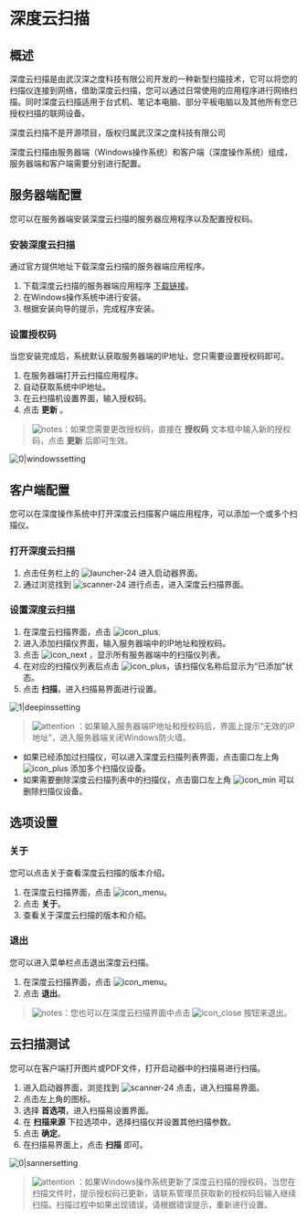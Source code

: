 # 深度云扫描

## 概述

深度云扫描是由武汉深之度科技有限公司开发的一种新型扫描技术，它可以将您的扫描仪连接到网络，借助深度云扫描，您可以通过日常使用的应用程序进行网络扫描。同时深度云扫描适用于台式机、笔记本电脑、部分平板电脑以及其他所有您已授权扫描的联网设备。

深度云扫描不是开源项目，版权归属武汉深之度科技有限公司

深度云扫描由服务器端（Windows操作系统）和客户端（深度操作系统）组成，服务器端和客户端需要分别进行配置。

## 服务器端配置

您可以在服务器端安装深度云扫描的服务器应用程序以及配置授权码。

### 安装深度云扫描

通过官方提供地址下载深度云扫描的服务器端应用程序。

1. 下载深度云扫描的服务器端应用程序 [下载链接](https://shenmo.lanzoul.com/iqMEi2bmxcfg)。
2. 在Windows操作系统中进行安装。
3. 根据安装向导的提示，完成程序安装。

### 设置授权码

当您安装完成后，系统默认获取服务器端的IP地址，您只需要设置授权码即可。

1. 在服务器端打开云扫描应用程序。
2. 自动获取系统中IP地址。
3. 在云扫描机设置界面，输入授权码。
4. 点击 **更新** 。

> ![notes](/apps/deepin-cloud-scan/zh_CN/icon/notes.png)：如果您需要更改授权码，直接在 **授权码** 文本框中输入新的授权码，点击 **更新** 后即可生效。

 ![0|windowssetting](/apps/deepin-cloud-scan/zh_CN/jpg/windowssetting.jpg)

## 客户端配置

您可以在深度操作系统中打开深度云扫描客户端应用程序，可以添加一个或多个扫描仪。

### 打开深度云扫描

1. 点击任务栏上的 ![launcher-24](/apps/deepin-cloud-scan/zh_CN/icon/launcher-24.png) 进入启动器界面。
2. 通过浏览找到 ![scanner-24](/apps/deepin-cloud-scan/zh_CN/icon/scanner-24.png) 进行点击，进入深度云扫描界面。

### 设置深度云扫描

1. 在深度云扫描界面，点击 ![icon_plus](/apps/deepin-cloud-scan/zh_CN/icon/icon_plus.png).
2. 进入添加扫描仪界面，输入服务器端中的IP地址和授权码。
3. 点击 ![icon_next](/apps/deepin-cloud-scan/zh_CN/icon/icon_next.png) ，显示所有服务器端中的扫描仪列表。
4. 在对应的扫描仪列表后点击 ![icon_plus](/apps/deepin-cloud-scan/zh_CN/icon/icon_plus.png)，该扫描仪名称后显示为“已添加”状态。
5. 点击 **扫描**，进入扫描易界面进行设置。

 ![1|deepinssetting](/apps/deepin-cloud-scan/zh_CN/jpg/deepinssetting.png)

> ![attention](/apps/deepin-cloud-scan/zh_CN/icon/attention.png) ：如果输入服务器端IP地址和授权码后，界面上提示“无效的IP地址”，进入服务器端关闭Windows防火墙。


- 如果已经添加过扫描仪，可以进入深度云扫描列表界面，点击窗口左上角 ![icon_plus](/apps/deepin-cloud-scan/zh_CN/icon/icon_plus.png) 添加多个扫描仪设备。
- 如果需要删除深度云扫描列表中的扫描仪，点击窗口左上角 ![icon_min](/apps/deepin-cloud-scan/zh_CN/icon/icon_min.png) 可以删除扫描仪设备。

## 选项设置

### 关于

您可以点击关于查看深度云扫描的版本介绍。

1. 在深度云扫描界面，点击 ![icon_menu](/apps/deepin-cloud-scan/zh_CN/icon/icon_menu.png)。
2. 点击 **关于**。
3. 查看关于深度云扫描的版本和介绍。



### 退出

您可以进入菜单栏点击退出深度云扫描。

1. 在深度云扫描界面，点击 ![icon_menu](/apps/deepin-cloud-scan/zh_CN/icon/icon_menu.png)。
2. 点击 **退出**。

> ![notes](/apps/deepin-cloud-scan/zh_CN/icon/notes.png)：您也可以在深度云扫描界面中点击 ![icon_close](/apps/deepin-cloud-scan/zh_CN/icon/icon_close.png) 按钮来退出。


## 云扫描测试

您可以在客户端打开图片或PDF文件，打开启动器中的扫描易进行扫描。

1. 进入启动器界面，浏览找到 ![scanner-24](/apps/deepin-cloud-scan/zh_CN/icon/scanner-24.png) 点击，进入扫描易界面。
2. 点击左上角的图标。
3. 选择 **首选项**，进入扫描易设置界面。
4. 在 **扫描来源** 下拉选项中，选择扫描仪并设置其他扫描参数。
5. 点击 **确定**。
6. 在扫描易界面上，点击 **扫描** 即可。

 ![0|sannersetting](/apps/deepin-cloud-scan/zh_CN/jpg/sannersetting.jpg)

> ![attention](/apps/deepin-cloud-scan/zh_CN/icon/attention.png) ：如果Windows操作系统更新了深度云扫描的授权码，当您在扫描文件时，提示授权码已更新，请联系管理员获取新的授权码后输入继续扫描。扫描过程中如果出现错误，请根据错误提示，重新进行设置。
